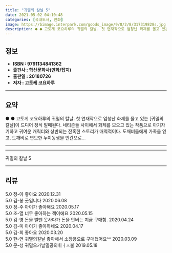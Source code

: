 ```yaml
---
title: "귀멸의 칼날 5"
date: 2021-05-02 04:10:48
categories: [국내도서, 만화]
image: https://bimage.interpark.com/goods_image/9/8/2/8/317319828s.jpg
description: ● ● 고토게 코요하루의 귀멸의 칼날. 첫 연재작으로 엄청난 화제를 몰고 있는 [귀멸의 칼날]이 드디어 정식 발매된다. 네티즌들 사이에서 화제를 모으고 있는 작품으로 아기자기하고 귀여운 캐릭터와 상반되는 잔혹한 스토리가 매력적이다. 도깨비들에게 가족을 잃고, 도깨비로 변모한 누이동생
---
```


## **정보**

- **ISBN : 9791134841362**
- **출판사 : 학산문화사(만화/잡지)**
- **출판일 : 20180726**
- **저자 : 고토케 코요하루**

------



## **요약**

●  ●  고토게 코요하루의 귀멸의 칼날. 첫 연재작으로 엄청난 화제를 몰고 있는 [귀멸의 칼날]이 드디어 정식 발매된다. 네티즌들 사이에서 화제를 모으고 있는 작품으로 아기자기하고 귀여운 캐릭터와 상반되는 잔혹한 스토리가 매력적이다. 도깨비들에게 가족을 잃고, 도깨비로 변모한 누이동생을 인간으로... 

------



------


귀멸의 칼날 5 

------


## **리뷰** 

5.0 정-아 좋아요 2020.12.31 <br/>5.0 김-봉 굿입니다  2020.06.08 <br/>5.0 정-주 아이가 좋아해요 2020.05.17 <br/>5.0 조-열 너무 좋아하는 책이에요
 2020.05.15 <br/>5.0 김-영 돈을 벌땐 못사다가 돈을 안버는 지금 구매함.  2020.04.24 <br/>5.0 김-미 아이가 좋아하네요  2020.04.17 <br/>5.0 김-희 좋아요 2020.03.20 <br/>5.0 한-연 귀멸의칼날 좋아해서 소장용으로 구매했어요^^ 2020.03.09 <br/>5.0 문-성 귀멸으카날멸공의휘ㅓㅅ불 2019.05.18 <br/>